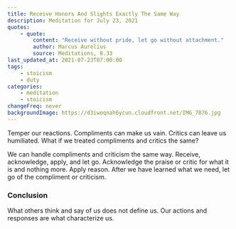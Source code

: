 ```yaml
---
title: Receive Honors And Slights Exactly The Same Way
description: Meditation for July 23, 2021
quotes:
    - quote:
        content: "Receive without pride, let go without attachment."
        author: Marcus Aurelius
        source: Meditations, 8.33
last_updated_at: 2021-07-23T07:00:00
tags:
    - stoicism
    - duty
categories:
    - meditation
    - stoicism
changeFreq: never
backgroundImage: https://d3iwoqnah6ycun.cloudfront.net/IMG_7876.jpg
---
```


Temper our reactions. Compliments can make us vain. Critics can leave us humiliated. What if we treated compliments and 
critics the same?

We can handle compliments and criticism the same way. Receive, acknowledge, apply, and let go. Acknowledge the praise or 
critic for what it is and nothing more. Apply reason. After we have learned what we need, let go of the compliment or criticism.

### Conclusion

What others think and say of us does not define us. Our actions and responses are what characterize us.
